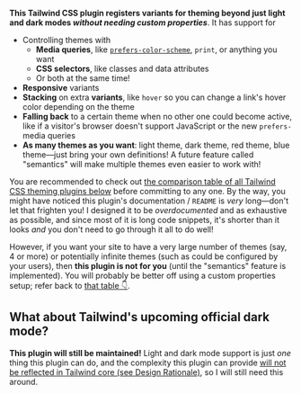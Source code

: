 **This Tailwind CSS plugin registers variants for theming beyond just light and dark modes *without needing custom properties***. It has support for 
* Controlling themes with 
  * **Media queries**, like [`prefers-color-scheme`](https://developer.mozilla.org/en-US/docs/Web/CSS/@media/prefers-color-scheme), `print`, or anything you want
  * **CSS selectors**, like classes and data attributes
  * Or both at the same time!
* **Responsive** variants
* **Stacking** on extra **variants**, like `hover` so you can change a link's hover color depending on the theme
* **Falling back** to a certain theme when no other one could become active, like if a visitor's browser doesn't support JavaScript or the new `prefers-` media queries
* **As many themes as you want**: light theme, dark theme, red theme, blue theme—just bring your own definitions! A future feature called "semantics" will make multiple themes even easier to work with!

You are recommended to check out [the comparison table of all Tailwind CSS theming plugins below](#alternatives) before committing to any one. By the way, you might have noticed this plugin's documentation / `README` is *very* long—don't let that frighten you! I designed it to be *overdocumented* and as exhaustive as possible, and since most of it is long code snippets, it's shorter than it looks *and* you don't need to go through it all to do well!

However, if you want your site to have a very large number of themes (say, 4 or more) or potentially infinite themes (such as could be configured by your users), then **this plugin is not for you** (until the "semantics" feature is implemented). You will probably be better off using a custom properties setup; refer back to [that table 👇](#alternatives).

## What about Tailwind's upcoming official dark mode?
**This plugin will still be maintained!** Light and dark mode support is just *one* thing this plugin can do, and the complexity this plugin can provide [will not be reflected in Tailwind core (see Design Rationale)](https://github.com/tailwindlabs/tailwindcss/pull/2279), so I will still need this around.
